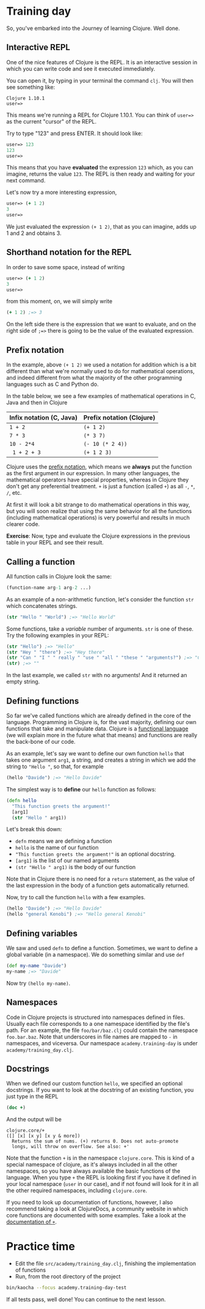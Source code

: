 # Training day

So, you've embarked into the Journey of learning Clojure. Well done.

## Interactive REPL

One of the nice features of Clojure is the REPL. It is an interactive session in which you can write code and see it executed immediately.

You can open it, by typing in your terminal the command `clj`. You will then see something like:

```
Clojure 1.10.1
user=>
```

This means we're running a REPL for Clojure 1.10.1. You can think of `user=>` as the current "cursor" of the REPL.

Try to type "123" and press ENTER. It should look like:

```clojure
user=> 123
123
user=>
```

This means that you have **evaluated** the expression `123` which, as you can imagine, returns the value `123`. The REPL is then ready and waiting for your next command.

Let's now try a more interesting expression,

```clojure
user=> (+ 1 2)
3
user=>
```

We just evaluated the expression `(+ 1 2)`, that as you can imagine, adds up 1 and 2 and obtains 3.

## Shorthand notation for the REPL

In order to save some space, instead of writing 

```clojure
user=> (+ 1 2)
3
user=>
```

from this moment, on, we will simply write

```clojure
(+ 1 2) ;=> 3
```

On the left side there is the expression that we want to evaluate, and on the right side of `;=>` there is going to be the value of the evaluated expression.


## Prefix notation

In the example, above `(+ 1 2)` we used a notation for addition which is a bit different than what we're normally used to do for mathematical operations, and indeed different from what the majority of the other programming languages such as C and Python do.


In the table below, we see a few examples of mathematical operations in C, Java and then in Clojure

| Infix notation (C, Java) | Prefix notation (Clojure) |
|---|---|
| `1 + 2`  | `(+ 1 2)`  |
| `7 * 3` | `(* 3 7)` |
| `10 - 2*4` | `(- 10 (* 2 4))` |
| ` 1 + 2 + 3` | `(+ 1 2 3)` |

Clojure uses the [prefix notation](https://en.wikipedia.org/wiki/Polish_notation), which means we **always** put the function as the first argument in our expression. In many other languages, the mathematical operators have special properties, whereas in Clojure they don't get any preferential treatment. `+` is just a function (called `+`) as all `-`, `*`, `/`, etc. 


At first it will look a bit strange to do mathematical operations in this way, but you will soon realize that using the same behavior for all the functions (including mathematical operations) is very powerful and results in much clearer code.

**Exercise**: Now, type and evaluate the Clojure expressions in the previous table in your REPL and see their result.

## Calling a function
 
All function calls in Clojure look the same:

```clojure
(function-name arg-1 arg-2 ...)
```

As an example of a non-arithmetic function, let's consider the function `str` which concatenates strings.

```clojure
(str "Hello " "World") ;=> "Hello World"
```

Some functions, take a _variable_ number of arguments. `str` is one of these. Try the following examples in your REPL:

```clojure
(str "Hello") ;=> "Hello"
(str "Hey " "there") ;=> "Hey there"
(str "Can " "I " " really " "use " "all " "these " "arguments?") ;=> "Can I really use all these arguments?
(str) ;=> "" 
```

In the last example, we called `str` with no arguments! And it returned an empty string.

## Defining functions

So far we've called functions which are already defined in the core of the language. Programming in Clojure is, for the vast majority, defining our own functions that take and manipulate data. Clojure is a [functional language](https://en.wikipedia.org/wiki/Functional_programming) (we will explain more in the future what that means) and functions are really the back-bone of our code.

As an example, let's say we want to define our own function `hello` that takes one argument `arg1`, a string, and creates a string in which we add the string to `"Hello "`, so that, for example

```clojure
(hello "Davide") ;=> "Hello Davide"
````

The simplest way is to **define** our `hello` function as follows:

```clojure
(defn hello
  "This function greets the argument!"
  [arg1]
  (str "Hello " arg1))
```

Let's break this down:

- `defn` means we are defining a function
- `hello` is the name of our function
- `"This function greets the argument!"` is an optional docstring. 
- `[arg1]` is the list of our named arguments
- `(str "Hello " arg1)` is the body of our function

Note that in Clojure there is no need for a `return` statement, as the value of the last expression in the body of a function gets automatically returned.

Now, try to call the function `hello` with a few examples.

```clojure
(hello "Davide") ;=> "Hello Davide"
(hello "general Kenobi") ;=> "Hello general Kenobi"
```

## Defining variables

We saw and used `defn` to define a function. Sometimes, we want to define a global variable (in a namespace). We do something similar and use `def`

```clojure
(def my-name "Davide")
my-name ;=> "Davide"
```

Now try `(hello my-name)`.


## Namespaces
Code in Clojure projects is structured into namespaces defined in files. Usually each file corresponds to a one namespace identified by the file's path. For an example, the file `foo/bar/baz.clj` could contain the namespace `foo.bar.baz`. Note that underscores in file names are mapped to `-` in namespaces, and viceversa. Our namespace `academy.training-day` is under `academy/training_day.clj`. 

## Docstrings

When we defined our custom function `hello`, we specified an optional docstrings. If you want to look at the docstring of an existing function, you just type in the REPL

```clojure
(doc +)
```

And the output will be

```
clojure.core/+
([] [x] [x y] [x y & more])
  Returns the sum of nums. (+) returns 0. Does not auto-promote
  longs, will throw on overflow. See also: +'
```

Note that the function `+` is in the namespace `clojure.core`. This is kind of a special namespace of clojure, as it's always included in all the other namespaces, so you have always available the basic functions of the language. When you type `+` the REPL is looking first if you have it defined in your local namespace (`user` in our case), and if not found will look for it in all the other required namespaces, including `clojure.core`. 

If you need to look up documentation of functions, however, I also recommend taking a look at ClojureDocs, a community website in which core functions are documented with some examples. Take a look at the [documentation of `+`](https://clojuredocs.org/clojure.core/+).

# Practice time

- Edit the file `src/academy/training_day.clj`, finishing the implementation of functions
- Run, from the root directory of the project

```bash
bin/kaocha --focus academy.training-day-test
```

If all tests pass, well done! You can continue to the next lesson.